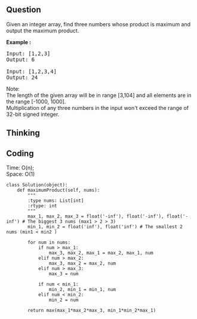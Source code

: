 ## Question
Given an integer array, find three numbers whose product is maximum and output the maximum product.

**Example :**   
<pre>
Input: [1,2,3]
Output: 6

Input: [1,2,3,4]
Output: 24
</pre>

Note:<br>
The length of the given array will be in range [3,104] and all elements are in the range [-1000, 1000].<br>
Multiplication of any three numbers in the input won't exceed the range of 32-bit signed integer.

## Thinking

## Coding
Time: O(n);<br>
Space: O(1)
```python3
class Solution(object):
    def maximumProduct(self, nums):
        """
        :type nums: List[int]
        :rtype: int
        """
        max_1, max_2, max_3 = float('-inf'), float('-inf'), float('-inf') # The biggest 3 nums (max1 > 2 > 3)
        min_1, min_2 = float('inf'), float('inf') # The smallest 2 nums (min1 < min2 )
        
        for num in nums:
            if num > max_1:
                max_3, max_2, max_1 = max_2, max_1, num
            elif num > max_2:
                max_3, max_2 = max_2, num
            elif num > max_3:
                max_3 = num
                
            if num < min_1:
                min_2, min_1 = min_1, num
            elif num < min_2:
                min_2 = num
                
        return max(max_1*max_2*max_3, min_1*min_2*max_1)

```


